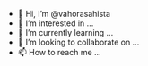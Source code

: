 - 👋 Hi, I’m @vahorasahista
- 👀 I’m interested in ...
- 🌱 I’m currently learning ...
- 💞️ I’m looking to collaborate on ...
- 📫 How to reach me ...

<!---
vahorasahista/vahorasahista is a ✨ special ✨ repository because its `README.md` (this file) appears on your GitHub profile.
You can click the Preview link to take a look at your changes.
--->
